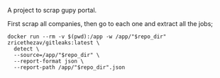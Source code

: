 A project to scrap gupy portal.

First scrap all companies, then go to each one and extract all the jobs;

    docker run --rm -v $(pwd):/app -w /app/"$repo_dir" zricethezav/gitleaks:latest \
      detect \
      --source=/app/"$repo_dir" \
      --report-format json \
      --report-path /app/"$repo_dir".json
